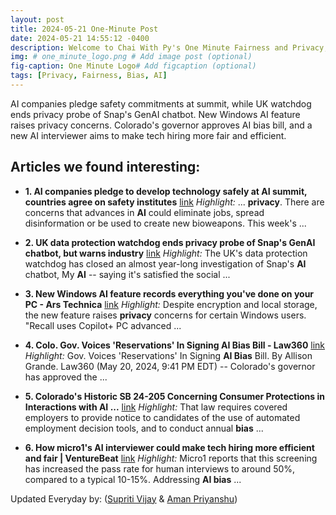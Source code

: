 ```yaml
---
layout: post
title: 2024-05-21 One-Minute Post
date: 2024-05-21 14:55:12 -0400
description: Welcome to Chai With Py's One Minute Fairness and Privacy, which aims to provide you the current happenings in the world of Fairness, Privacy, and AI.
img: # one_minute_logo.png # Add image post (optional)
fig-caption: One Minute Logo# Add figcaption (optional)
tags: [Privacy, Fairness, Bias, AI]
---
```


AI companies pledge safety commitments at summit, while UK watchdog ends privacy probe of Snap's GenAI chatbot. New Windows AI feature raises privacy concerns. Colorado's governor approves AI bias bill, and a new AI interviewer aims to make tech hiring more fair and efficient.

## Articles we found interesting:

- **1. <b>AI</b> companies pledge to develop technology safely at <b>AI</b> summit, countries agree on safety institutes** [link](https://www.newscentermaine.com/article/news/nation-world/seoul-ai-summit-tech-companies-pledge-safety-commitments/507-7e202956-9ae2-4afd-b0dc-fb5bcbcb422a)
_Highlight:_ ... <b>privacy</b>. There are concerns that advances in <b>AI</b> could eliminate jobs, spread disinformation or be used to create new bioweapons. This week&#39;s&nbsp;...

- **2. UK data protection watchdog ends <b>privacy</b> probe of Snap&#39;s GenAI chatbot, but warns industry** [link](https://techcrunch.com/2024/05/21/uk-data-protection-watchdog-ends-privacy-probe-of-snaps-genai-chatbot-but-warns-industry/)
_Highlight:_ The UK&#39;s data protection watchdog has closed an almost year-long investigation of Snap&#39;s <b>AI</b> chatbot, My <b>AI</b> -- saying it&#39;s satisfied the social&nbsp;...

- **3. New Windows <b>AI</b> feature records everything you&#39;ve done on your PC - Ars Technica** [link](https://arstechnica.com/gadgets/2024/05/microsofts-new-recall-feature-will-record-everything-you-do-on-your-pc/)
_Highlight:_ Despite encryption and local storage, the new feature raises <b>privacy</b> concerns for certain Windows users. &quot;Recall uses Copilot+ PC advanced&nbsp;...

- **4. Colo. Gov. Voices &#39;Reservations&#39; In Signing <b>AI Bias</b> Bill - Law360** [link](https://www.law360.com/banking/articles/1839076/colo-gov-voices-reservations-in-signing-ai-bias-bill)
_Highlight:_ Gov. Voices &#39;Reservations&#39; In Signing <b>AI Bias</b> Bill. By Allison Grande. Law360 (May 20, 2024, 9:41 PM EDT) -- Colorado&#39;s governor has approved the&nbsp;...

- **5. Colorado&#39;s Historic SB 24-205 Concerning Consumer Protections in Interactions with <b>AI</b> ...** [link](https://www.workforcebulletin.com/colorados-historic-sb-24-205-concerning-consumer-protections-in-interactions-with-ai-signed-into-law-after-passing-state-senate-and-house)
_Highlight:_ That law requires covered employers to provide notice to candidates of the use of automated employment decision tools, and to conduct annual <b>bias</b>&nbsp;...

- **6. How micro1&#39;s <b>AI</b> interviewer could make tech hiring more efficient and fair | VentureBeat** [link](https://venturebeat.com/ai/how-micro1s-ai-interviewer-could-make-tech-hiring-more-efficient-and-fair/)
_Highlight:_ Micro1 reports that this screening has increased the pass rate for human interviews to around 50%, compared to a typical 10-15%. Addressing <b>AI bias</b>&nbsp;...


Updated Everyday by: (<a href="https://supritivijay.github.io/">Supriti Vijay</a> & <a href="https://amanpriyanshu.github.io/">Aman Priyanshu</a>)
